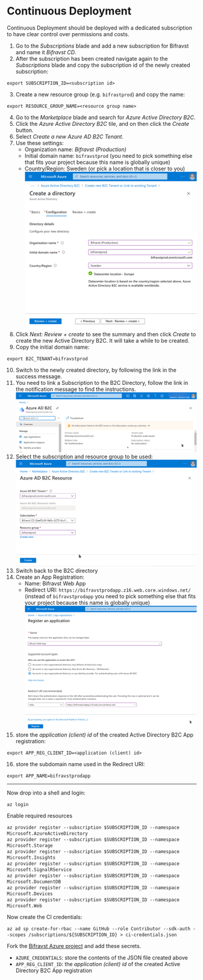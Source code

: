 # Continuous Deployment

Continuous Deployment should be deployed with a dedicated subscription to have
clear control over permissions and costs.

1.  Go to the _Subscriptions_ blade and add a new subscription for Bifravst and
    name it _Bifravst CD_.
1.  After the subscription has been created navigate again to the
    _Subscriptions_ blade and copy the subscription id of the newly created
    subscription:

```
export SUBSCRIPTION_ID=<subscription id>
```

3. Create a new resource group (e.g. `bifrastprod`) and copy the name:

```
export RESOURCE_GROUP_NAME=<resource group name>
```

4.  Go to the _Marketplace_ blade and search for _Azure Active Directory B2C_.
1.  Click the _Azure Active Directory B2C_ tile, and on then click the _Create_
    button.
1.  Select _Create a new Azure AD B2C Tenant._
1.  Use these settings:
    - Organization name: _Bifravst (Production)_
    - Initial domain name: `bifravstprod` (you need to pick something else that
      fits your project because this name is globally unique)
    - Country/Region: Sweden (or pick a location that is closer to you)
      ![Create Directory settings](./cd/create-directory.png)
1.  Click _Next: Review + create_ to see the summary and then click _Create_ to
    create the new Active Directory B2C. It will take a while to be created.
1.  Copy the initial domain name:

```
export B2C_TENANT=bifravstprod
```

10. Switch to the newly created directory, by following the link in the success
    message.
1.  You need to link a Subscription to the B2C Directory, follow the link in the
    notification message to find the instructions.
    ![Link Subscription](./cd/link-subscription.png)
1.  Select the subscription and resource group to be used:
    ![Link Subscription](./cd/link-subscription2.png)
1.  Switch back to the B2C directory
1.  Create an App Registration:
    - Name: Bifravst Web App
    - Redirect URI: `https://bifravstprodapp.z16.web.core.windows.net/` (instead
      of `bifravstprodapp` you need to pick something else that fits your
      project because this name is globally unique)
      ![Create App Registration settings](./cd/create-app-registration.png)
1.  store the _application (client) id_ of the created Active Directory B2C App
    registration:

```
export APP_REG_CLIENT_ID=<application (client) id>
```

16. store the subdomain name used in the Redirect URI:

```
export APP_NAME=bifravstprodapp
```

---

Now drop into a shell and login:

    az login

Enable required resources

    az provider register --subscription $SUBSCRIPTION_ID --namespace Microsoft.AzureActiveDirectory
    az provider register --subscription $SUBSCRIPTION_ID --namespace Microsoft.Storage
    az provider register --subscription $SUBSCRIPTION_ID --namespace Microsoft.Insights
    az provider register --subscription $SUBSCRIPTION_ID --namespace Microsoft.SignalRService
    az provider register --subscription $SUBSCRIPTION_ID --namespace Microsoft.DocumentDB
    az provider register --subscription $SUBSCRIPTION_ID --namespace Microsoft.Devices
    az provider register --subscription $SUBSCRIPTION_ID --namespace Microsoft.Web

Now create the CI credentials:

    az ad sp create-for-rbac --name GitHub --role Contributor --sdk-auth --scopes /subscriptions/${SUBSCRIPTION_ID} > ci-credentials.json

Fork the
[Bifravst Azure project](https://github.com/bifravst/azure/settings/secrets/new)
and add these secrets.

- `AZURE_CREDENTIALS`: store the contents of the JSON file created above
- `APP_REG_CLIENT_ID`: the _application (client) id_ of the created Active
  Directory B2C App registration

